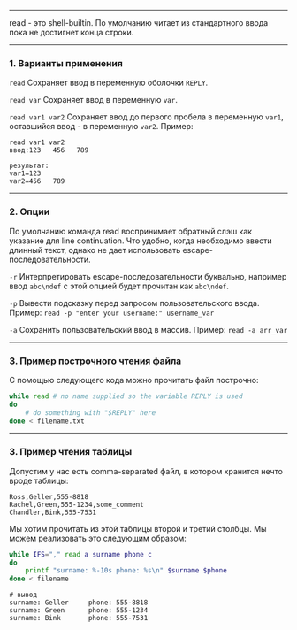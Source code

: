 ___
read - это shell-builtin. По умолчанию читает из стандартного ввода пока не достигнет конца строки.

___
### 1. Варианты применения

`read`
Сохраняет ввод в переменную оболочки `REPLY`.

`read var`
Сохраняет ввод в переменную `var`.

`read var1 var2`
Сохраняет ввод до первого пробела в переменную `var1`, оставшийся ввод - в переменную `var2`. Пример:
```
read var1 var2
ввод:123   456   789

результат: 
var1=123
var2=456   789
```

___
### 2. Опции

По умолчанию команда read воспринимает обратный слэш как указание для line continuation. Что удобно, когда необходимо ввести длинный текст, однако не дает использовать escape-последовательности.

`-r`
Интерпретировать escape-последовательности буквально, например ввод `abc\ndef` с этой опцией будет прочитан как `abc\ndef`.

`-p`
Вывести подсказку перед запросом пользовательского ввода. Пример:
`read -p "enter your username:" username_var`

`-a`
Сохранить пользовательский ввод в массив. Пример:
`read -a arr_var`

___
### 3. Пример построчного чтения файла

С помощью следующего кода можно прочитать файл построчно:
```bash
while read # no name supplied so the variable REPLY is used
do
	# do something with "$REPLY" here
done < filename.txt
```

___
### 3. Пример чтения таблицы

Допустим у нас есть comma-separated файл, в котором хранится нечто вроде таблицы:
```text
Ross,Geller,555-8818
Rachel,Green,555-1234,some_comment
Chandler,Bink,555-7531
```
Мы хотим прочитать из этой таблицы второй и третий столбцы. Мы можем реализовать это следующим образом:
```bash
while IFS="," read a surname phone c
do
    printf "surname: %-10s phone: %s\n" $surname $phone
done < filename
```
```text
# вывод
surname: Geller     phone: 555-8818
surname: Green      phone: 555-1234
surname: Bink       phone: 555-7531
```
